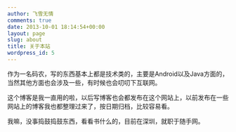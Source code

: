 ```yaml
---
author: 飞雪无情
comments: true
date: 2013-10-01 18:14:54+00:00
layout: page
slug: about
title: 关于本站
wordpress_id: 5
---
```


作为一名码农，写的东西基本上都是技术类的，主要是Android以及Java方面的，当然其他方面也会涉及一些，有时候也会叨叨下互联网。

这个博客是我一直用的啦，以后写博客也会都发布在这个网站上，以前发布在一些网站上的博客我也都整理过来了，按日期归档，比较容易看。

我嘛，没事捣鼓捣鼓东西，看看书什么的，目前在深圳，就职于随手网。
